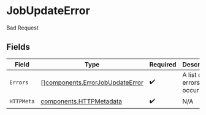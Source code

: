 # JobUpdateError

Bad Request


## Fields

| Field                                                                              | Type                                                                               | Required                                                                           | Description                                                                        |
| ---------------------------------------------------------------------------------- | ---------------------------------------------------------------------------------- | ---------------------------------------------------------------------------------- | ---------------------------------------------------------------------------------- |
| `Errors`                                                                           | [][components.ErrorJobUpdateError](../../models/components/errorjobupdateerror.md) | :heavy_check_mark:                                                                 | A list of errors that occurred.                                                    |
| `HTTPMeta`                                                                         | [components.HTTPMetadata](../../models/components/httpmetadata.md)                 | :heavy_check_mark:                                                                 | N/A                                                                                |